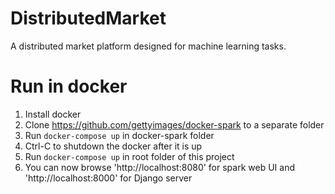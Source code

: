 # DistributedMarket
A distributed market platform designed for machine learning tasks.

# Run in docker
1. Install docker
2. Clone https://github.com/gettyimages/docker-spark to a separate folder
3. Run `docker-compose up` in docker-spark folder
4. Ctrl-C to shutdown the docker after it is up
5. Run `docker-compose up` in root folder of this project
6. You can now browse 'http://localhost:8080' for spark web UI and 'http://localhost:8000' for Django server
